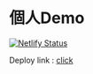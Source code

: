 # 個人Demo

[![Netlify Status](https://api.netlify.com/api/v1/badges/1ed78f5d-89ce-4739-9835-55cae85016cd/deploy-status)](https://app.netlify.com/sites/kevinwuu/deploys)

Deploy link : [click](https://kevinwuu.netlify.com/)
